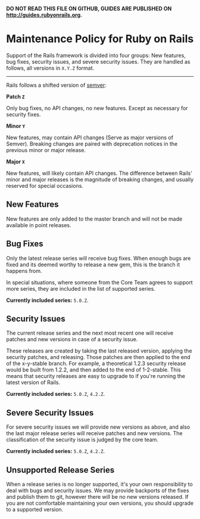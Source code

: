 **DO NOT READ THIS FILE ON GITHUB, GUIDES ARE PUBLISHED ON http://guides.rubyonrails.org.**

Maintenance Policy for Ruby on Rails
====================================

Support of the Rails framework is divided into four groups: New features, bug
fixes, security issues, and severe security issues. They are handled as
follows, all versions in `X.Y.Z` format.

--------------------------------------------------------------------------------

Rails follows a shifted version of [semver](http://semver.org/):

**Patch `Z`**

Only bug fixes, no API changes, no new features.
Except as necessary for security fixes.

**Minor `Y`**

New features, may contain API changes (Serve as major versions of Semver).
Breaking changes are paired with deprecation notices in the previous minor
or major release.

**Major `X`**

New features, will likely contain API changes. The difference between Rails'
minor and major releases is the magnitude of breaking changes, and usually
reserved for special occasions.

New Features
------------

New features are only added to the master branch and will not be made available
in point releases.

Bug Fixes
---------

Only the latest release series will receive bug fixes. When enough bugs are
fixed and its deemed worthy to release a new gem, this is the branch it happens
from.

In special situations, where someone from the Core Team agrees to support more series,
they are included in the list of supported series.

**Currently included series:** `5.0.Z`.

Security Issues
---------------

The current release series and the next most recent one will receive patches
and new versions in case of a security issue.

These releases are created by taking the last released version, applying the
security patches, and releasing. Those patches are then applied to the end of
the x-y-stable branch. For example, a theoretical 1.2.3 security release would
be built from 1.2.2, and then added to the end of 1-2-stable. This means that
security releases are easy to upgrade to if you're running the latest version
of Rails.

**Currently included series:** `5.0.Z`, `4.2.Z`.

Severe Security Issues
----------------------

For severe security issues we will provide new versions as above, and also the
last major release series will receive patches and new versions. The
classification of the security issue is judged by the core team.

**Currently included series:** `5.0.Z`, `4.2.Z`.

Unsupported Release Series
--------------------------

When a release series is no longer supported, it's your own responsibility to
deal with bugs and security issues. We may provide backports of the fixes and
publish them to git, however there will be no new versions released. If you are
not comfortable maintaining your own versions, you should upgrade to a
supported version.

